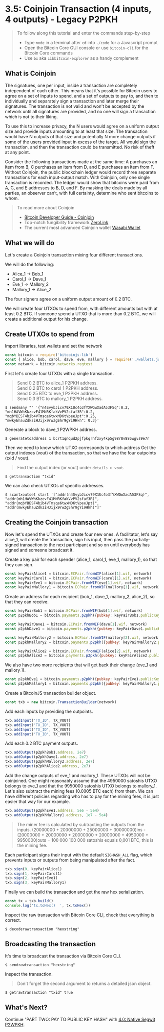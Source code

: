 # 3.5: Coinjoin Transaction (4 inputs, 4 outputs) - Legacy P2PKH

> To follow along this tutorial and enter the commands step-by-step
> * Type `node` in a terminal after `cd` into `./code` for a Javascript prompt
> * Open the Bitcoin Core GUI console or use `bitcoin-cli` for the Bitcoin Core commands
> * Use `bx` aka `Libbitcoin-explorer` as a handy complement 


## What is Coinjoin

The signatures, one per input, inside a transaction are completely independent of each other. This means that it's 
possible for Bitcoin users to agree on a set of inputs to spend, and a set of outputs to pay to, and then to individually 
and separately sign a transaction and later merge their signatures. The transaction is not valid and won't be accepted 
by the network until all signatures are provided, and no one will sign a transaction which is not to their liking.

To use this to increase privacy, the N users would agree on a uniform output size and provide inputs amounting to at 
least that size. The transaction would have N outputs of that size and potentially N more change outputs if some of the 
users provided input in excess of the target. All would sign the transaction, and then the transaction could be transmitted. 
No risk of theft at any point.

Consider the following transactions made at the same time: A purchases an item from B, C purchases an item from D, and E 
purchases an item from F. Without Coinjoin, the public blockchain ledger would record three separate transactions for 
each input-output match. With Coinjoin, only one single transaction is recorded. The ledger would show that bitcoins 
were paid from A, C, and E addresses to B, D, and F. By masking the deals made by all parties, an observer can’t, with 
full certainty, determine who sent bitcoins to whom.

> To read more about Coinjoin
> * [Bitcoin Developer Guide - Coinjoin](https://bitcoin.org/en/developer-guide#coinjoin)
> * Top-notch fungibility framework [ZeroLink](https://github.com/nopara73/ZeroLink)
> * The current most advanced Coinjoin wallet [Wasabi Wallet](https://www.wasabiwallet.io)


## What we will do

Let's create a Coinjoin transaction mixing four different transactions. 

We will do the following: 
  * Alice_1    -> Bob_1
  * Carol_1    -> Dave_1
  * Eve_1      -> Mallory_2
  * Mallory_1  -> Alice_2 

The four signers agree on a uniform output amount of 0.2 BTC.  

We will create four UTXOs to spend from, with different amounts but with at least 0.2 BTC. If someone spend a UTXO that
is more than 0.2 BTC, we will create a additional output for his change. 


## Create UTXOs to spend from

Import libraries, test wallets and set the network
```javascript
const bitcoin = require('bitcoinjs-lib')
const { alice, bob, carol, dave, eve, mallory } = require('./wallets.json')
const network = bitcoin.networks.regtest
```

First let's create four UTXOs with a single transaction.
> Send 0.2 BTC to alice_1 P2PKH address.       
> Send 0.2 BTC to carol_1 P2PKH address.   
> Send 0.25 BTC to eve_1 P2PKH address.   
> Send 0.3 BTC to mallory_1 P2PKH address.   
```
$ sendmany "" '{"n4SvybJicv79X1Uc4o3fYXWGwXadA53FSq":0.2, "mh1HAVWhKkzcvF41MNRKfakVvPV2sfaf3R":0.2, "mqbYBESF4bib4VTmsqe6twxMDKtVpeeJpt":0.25, "mwkyEhauZdkziHJijx9rwZgShr9gYi9Hkh": 0.3}'
```

Generate a block to dave_1 P2WPKH address.
```
$ generatetoaddress 1 bcrt1qnqud2pjfpkqrnfzxy4kp5g98r8v886wgvs9e7r
```

Then we need to know which UTXO corresponds to which address
Get the output indexes (vout) of the transaction, so that we have the four outpoints (txid / vout).
> Find the output index (or vout) under `details > vout`.
```
$ gettransaction "txid"
``` 

We can also check UTXOs of specific addresses.
```
$ scantxoutset start '["addr(n4SvybJicv79X1Uc4o3fYXWGwXadA53FSq)", "addr(mh1HAVWhKkzcvF41MNRKfakVvPV2sfaf3R)", "addr(mqbYBESF4bib4VTmsqe6twxMDKtVpeeJpt)", "addr(mwkyEhauZdkziHJijx9rwZgShr9gYi9Hkh)"]'
``` 


## Creating the Coinjoin transaction

Now let's spend the UTXOs and create four new ones.
A facilitator, let's say alice_1, will create the transaction, sign his input, then pass the partially-signed transaction 
to the next participant and so on until everybody has signed and someone broadcast it.

Create a key pair for each spender (alice_1, carol_1, eve_1, mallory_1), so that they can sign. 
```javascript
const keyPairAlice1 = bitcoin.ECPair.fromWIF(alice[1].wif, network)
const keyPairCarol1 = bitcoin.ECPair.fromWIF(carol[1].wif, network)
const keyPairEve1 = bitcoin.ECPair.fromWIF(eve[1].wif, network)
const keyPairMallory1 = bitcoin.ECPair.fromWIF(mallory[1].wif, network)
```

Create an address for each recipient (bob_1, dave_1, mallory_2, alice_2), so that they can receive. 
```javascript
const keyPairBob1 = bitcoin.ECPair.fromWIF(bob[1].wif, network)
const p2pkhBob1 = bitcoin.payments.p2pkh({pubkey: keyPairBob1.publicKey, network})

const keyPairDave1 = bitcoin.ECPair.fromWIF(dave[1].wif, network)
const p2pkhDave1 = bitcoin.payments.p2pkh({pubkey: keyPairDave1.publicKey, network})

const keyPairMallory2 = bitcoin.ECPair.fromWIF(mallory[2].wif, network)
const p2pkhMallory2 = bitcoin.payments.p2pkh({pubkey: keyPairMallory2.publicKey, network})

const keyPairAlice2 = bitcoin.ECPair.fromWIF(alice[2].wif, network)
const p2pkhAlice2 = bitcoin.payments.p2pkh({pubkey: keyPairAlice2.publicKey, network})
```

We also have two more recipients that will get back their change (eve_1 and mallory_1).
```javascript
const p2pkhEve1 = bitcoin.payments.p2pkh({pubkey: keyPairEve1.publicKey, network})
const p2pkhMallory1 = bitcoin.payments.p2pkh({pubkey: keyPairMallory1.publicKey, network})
```

Create a BitcoinJS transaction builder object.
```javascript
const txb = new bitcoin.TransactionBuilder(network)
```

Add each inputs by providing the outpoints.
```javascript
txb.addInput('TX_ID', TX_VOUT)
txb.addInput('TX_ID', TX_VOUT)
txb.addInput('TX_ID', TX_VOUT)
txb.addInput('TX_ID', TX_VOUT)
```

Add each 0.2 BTC payment outputs.
```javascript
txb.addOutput(p2pkhBob1.address, 2e7)
txb.addOutput(p2pkhDave1.address, 2e7)
txb.addOutput(p2pkhMallory2.address, 2e7)
txb.addOutput(p2pkhAlice2.address, 2e7)
```

Add the change outputs of eve_1 and mallory_1. These UTXOs will not be coinjoined. One might reasonably assume that the
4950000 satoshis UTXO belongs to eve_1 and that the 9950000 satoshis UTXO belongs to mallory_1. 
Let's also subtract the mining fees (0.0005 BTC each) from them.
We can have different policies regarding who has to pay for the mining fees, it is just easier that way for our example.
```javascript
txb.addOutput(p2pkhEve1.address, 5e6 - 5e4)
txb.addOutput(p2pkhMallory1.address, 1e7 - 5e4)
```

> The miner fee is calculated by subtracting the outputs from the inputs.
> (20000000 + 20000000 + 25000000 + 30000000)ins - (20000000 + 20000000 + 20000000 + 20000000 + 4950000 + 9950000)outs
> = 100 000
> 100 000 satoshis equals 0,001 BTC, this is the mining fee.

Each participant signs their input with the default `SIGHASH_ALL` flag, which prevents inputs or outputs from being 
manipulated after the fact.
```javascript
txb.sign(0, keyPairAlice1)
txb.sign(1, keyPairCarol1)
txb.sign(2, keyPairEve1)
txb.sign(3, keyPairMallory1)
```

Finally we can build the transaction and get the raw hex serialization.
```javascript
const tx = txb.build()
console.log('tx.toHex()  ', tx.toHex())
```

Inspect the raw transaction with Bitcoin Core CLI, check that everything is correct.
```
$ decoderawtransaction "hexstring"
```


## Broadcasting the transaction

It's time to broadcast the transaction via Bitcoin Core CLI.
```
$ sendrawtransaction "hexstring"
```

Inspect the transaction.
> Don't forget the second argument to returns a detailed json object.
```
$ getrawtransaction "txid" true
```


## What's Next?

Continue "PART TWO: PAY TO PUBLIC KEY HASH" with [4.0: Native Segwit P2WPKH](04_0_P2WPKH.md).
